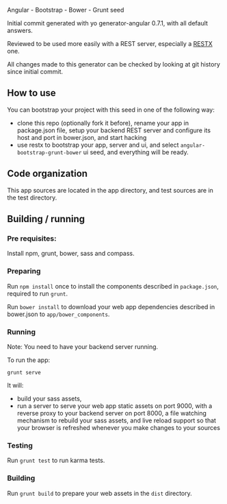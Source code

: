 Angular - Bootstrap - Bower - Grunt seed

Initial commit generated with yo generator-angular 0.7.1, with all default answers.

Reviewed to be used more easily with a REST server, especially a [RESTX](http://restx.io/) one.

All changes made to this generator can be checked by looking at git history since initial commit.

## How to use

You can bootstrap your project with this seed in one of the following way:

* clone this repo (optionally fork it before), rename your app in package.json file, setup your backend REST server and
  configure its host and port in bower.json, and start hacking
* use restx to bootstrap your app, server and ui, and select `angular-bootstrap-grunt-bower` ui seed, and everything
  will be ready.

## Code organization

This app sources are located in the app directory, and test sources are in the test directory.

## Building / running

### Pre requisites:
Install npm, grunt, bower, sass and compass.

### Preparing

Run `npm install` once to install the components described in `package.json`, required to run `grunt`.

Run `bower install` to download your web app dependencies described in bower.json to `app/bower_components`.

### Running

Note: You need to have your backend server running.

To run the app:

`grunt serve`

It will:

 - build your sass assets,
 - run a server to serve your web app static assets on port 9000, with a reverse proxy to your backend server on port
  8000, a file watching mechanism to rebuild your sass assets, and live reload support so that your browser is
  refreshed whenever you make changes to your sources

### Testing

Run `grunt test` to run karma tests.

### Building

Run `grunt build` to prepare your web assets in the `dist` directory.
